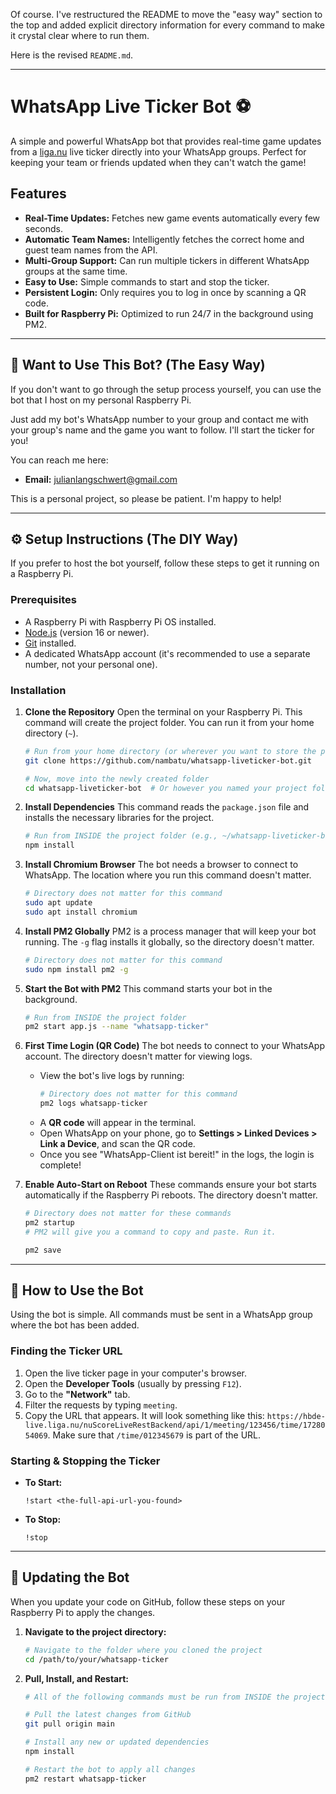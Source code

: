 Of course. I've restructured the README to move the "easy way" section to the top and added explicit directory information for every command to make it crystal clear where to run them.

Here is the revised `README.md`.

-----

# WhatsApp Live Ticker Bot ⚽

A simple and powerful WhatsApp bot that provides real-time game updates from a [liga.nu](https://www.google.com/search?q=http://liga.nu) live ticker directly into your WhatsApp groups. Perfect for keeping your team or friends updated when they can't watch the game\!

## Features

  * **Real-Time Updates:** Fetches new game events automatically every few seconds.
  * **Automatic Team Names:** Intelligently fetches the correct home and guest team names from the API.
  * **Multi-Group Support:** Can run multiple tickers in different WhatsApp groups at the same time.
  * **Easy to Use:** Simple commands to start and stop the ticker.
  * **Persistent Login:** Only requires you to log in once by scanning a QR code.
  * **Built for Raspberry Pi:** Optimized to run 24/7 in the background using PM2.

-----

## 🤝 Want to Use This Bot? (The Easy Way)

If you don't want to go through the setup process yourself, you can use the bot that I host on my personal Raspberry Pi.

Just add my bot's WhatsApp number to your group and contact me with your group's name and the game you want to follow. I'll start the ticker for you\!

You can reach me here:

  * **Email:** julianlangschwert@gmail.com

This is a personal project, so please be patient. I'm happy to help\!

-----

## ⚙️ Setup Instructions (The DIY Way)

If you prefer to host the bot yourself, follow these steps to get it running on a Raspberry Pi.

### Prerequisites

  * A Raspberry Pi with Raspberry Pi OS installed.
  * [Node.js](https://nodejs.org/en/) (version 16 or newer).
  * [Git](https://git-scm.com/) installed.
  * A dedicated WhatsApp account (it's recommended to use a separate number, not your personal one).

### Installation

1.  **Clone the Repository**
    Open the terminal on your Raspberry Pi. This command will create the project folder. You can run it from your home directory (`~`).

    ```bash
    # Run from your home directory (or wherever you want to store the project)
    git clone https://github.com/nambatu/whatsapp-liveticker-bot.git

    # Now, move into the newly created folder
    cd whatsapp-liveticker-bot  # Or however you named your project folde
    ```

2.  **Install Dependencies**
    This command reads the `package.json` file and installs the necessary libraries for the project.

    ```bash
    # Run from INSIDE the project folder (e.g., ~/whatsapp-liveticker-bot)
    npm install
    ```

3.  **Install Chromium Browser**
    The bot needs a browser to connect to WhatsApp. The location where you run this command doesn't matter.

    ```bash
    # Directory does not matter for this command
    sudo apt update
    sudo apt install chromium
    ```

4.  **Install PM2 Globally**
    PM2 is a process manager that will keep your bot running. The `-g` flag installs it globally, so the directory doesn't matter.

    ```bash
    # Directory does not matter for this command
    sudo npm install pm2 -g
    ```

5.  **Start the Bot with PM2**
    This command starts your bot in the background.

    ```bash
    # Run from INSIDE the project folder
    pm2 start app.js --name "whatsapp-ticker"
    ```

6.  **First Time Login (QR Code)**
    The bot needs to connect to your WhatsApp account. The directory doesn't matter for viewing logs.

      * View the bot's live logs by running:
        ```bash
        # Directory does not matter for this command
        pm2 logs whatsapp-ticker
        ```
      * A **QR code** will appear in the terminal.
      * Open WhatsApp on your phone, go to **Settings \> Linked Devices \> Link a Device**, and scan the QR code.
      * Once you see "WhatsApp-Client ist bereit\!" in the logs, the login is complete\!

7.  **Enable Auto-Start on Reboot**
    These commands ensure your bot starts automatically if the Raspberry Pi reboots. The directory doesn't matter.

    ```bash
    # Directory does not matter for these commands
    pm2 startup
    # PM2 will give you a command to copy and paste. Run it.

    pm2 save
    ```

-----

## 🤖 How to Use the Bot

Using the bot is simple. All commands must be sent in a WhatsApp group where the bot has been added.

### Finding the Ticker URL

1.  Open the live ticker page in your computer's browser.
2.  Open the **Developer Tools** (usually by pressing `F12`).
3.  Go to the **"Network"** tab.
4.  Filter the requests by typing `meeting`.
5.  Copy the URL that appears. It will look something like this: `https://hbde-live.liga.nu/nuScoreLiveRestBackend/api/1/meeting/123456/time/1728054069`. Make sure that `/time/012345679` is part of the URL.

### Starting & Stopping the Ticker

  * **To Start:**
    ```
    !start <the-full-api-url-you-found>
    ```
  * **To Stop:**
    ```
    !stop
    ```

-----

## 🔄 Updating the Bot

When you update your code on GitHub, follow these steps on your Raspberry Pi to apply the changes.

1.  **Navigate to the project directory:**

    ```bash
    # Navigate to the folder where you cloned the project
    cd /path/to/your/whatsapp-ticker
    ```

2.  **Pull, Install, and Restart:**

    ```bash
    # All of the following commands must be run from INSIDE the project folder

    # Pull the latest changes from GitHub
    git pull origin main

    # Install any new or updated dependencies
    npm install

    # Restart the bot to apply all changes
    pm2 restart whatsapp-ticker
    ```
